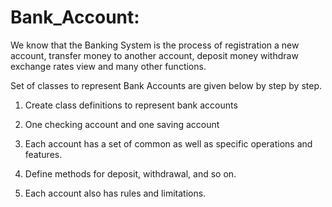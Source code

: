 # Bank_Account:
We know that the Banking System is the process of registration a new account, transfer money to another account, deposit money withdraw exchange rates view and many other functions.



Set of classes to represent Bank Accounts are given below by step by step.

1. Create class definitions to represent bank accounts

2. One checking account and one saving account

3. Each account has a set of common as well as specific operations and features.

4. Define methods for deposit, withdrawal, and so on.

5. Each account also has rules and limitations.
